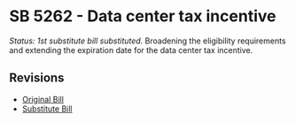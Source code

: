 # SB 5262 - Data center tax incentive
*Status: 1st substitute bill substituted.*
Broadening the eligibility requirements and extending the expiration date for the data center tax incentive.

## Revisions
* [Original Bill](1/)
* [Substitute Bill](S/)